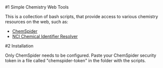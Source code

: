 #1 Simple Chemistry Web Tools

This is a collection of bash scripts, that provide access to various chemistry resources on the web, such as:

* [ChemSpider](http://www.chemspider.com)
* [NCI Chemical Identifier Resolver](http://http://cactus.nci.nih.gov/chemical/structure)

#2 Installation

Only ChemSpider needs to be configured. Paste your ChemSpider security token in a file called "chemspider-token" in the folder with the scripts.
